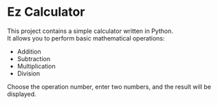 # Ez Calculator

This project contains a simple calculator written in Python.  
It allows you to perform basic mathematical operations:

- Addition  
- Subtraction  
- Multiplication  
- Division  

Choose the operation number, enter two numbers, and the result will be displayed.